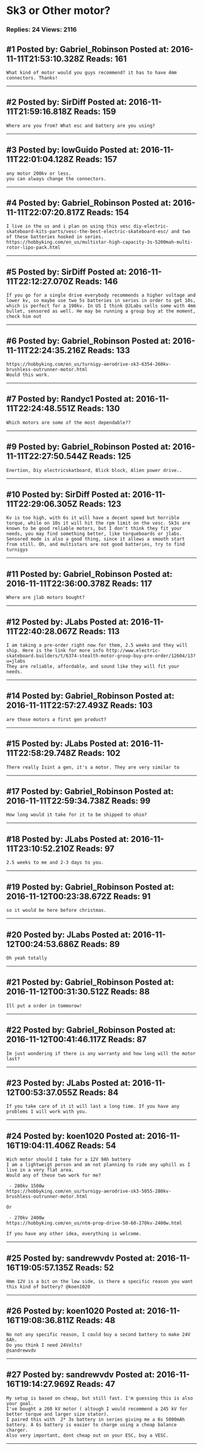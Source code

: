 # Sk3 or Other motor?

### Replies: 24 Views: 2116

## \#1 Posted by: Gabriel_Robinson Posted at: 2016-11-11T21:53:10.328Z Reads: 161

```
What kind of motor would you guys recommend? it has to have 4mm connectors. Thanks!
```

---
## \#2 Posted by: SirDiff Posted at: 2016-11-11T21:59:16.818Z Reads: 159

```
Where are you from? What esc and battery are you using?
```

---
## \#3 Posted by: lowGuido Posted at: 2016-11-11T22:01:04.128Z Reads: 157

```
any motor 200kv or less.
you can always change the connectors.
```

---
## \#4 Posted by: Gabriel_Robinson Posted at: 2016-11-11T22:07:20.817Z Reads: 154

```
I live in the us and i plan on using this vesc diy-electric-skateboard-kits-parts/vesc-the-best-electric-skateboard-esc/ and two of these batteries hooked in series. https://hobbyking.com/en_us/multistar-high-capacity-3s-5200mah-multi-rotor-lipo-pack.html
```

---
## \#5 Posted by: SirDiff Posted at: 2016-11-11T22:12:27.070Z Reads: 146

```
If you go for a single drive everybody recommends a higher voltage and lower kv, so maybe use two 5s batteries in series in order to get 10s, which is perfect for a 190kv. In US I think @JLabs sells some with 4mm bullet, sensored as well. He may be running a group buy at the moment, check him out
```

---
## \#6 Posted by: Gabriel_Robinson Posted at: 2016-11-11T22:24:35.216Z Reads: 133

```
https://hobbyking.com/en_us/turnigy-aerodrive-sk3-6354-260kv-brushless-outrunner-motor.html
Would this work.
```

---
## \#7 Posted by: Randyc1 Posted at: 2016-11-11T22:24:48.551Z Reads: 130

```
Which motors are some of the most dependable??
```

---
## \#9 Posted by: Gabriel_Robinson Posted at: 2016-11-11T22:27:50.544Z Reads: 125

```
Enertion, Diy electricskatboard, Blick block, Alien power drive..
```

---
## \#10 Posted by: SirDiff Posted at: 2016-11-11T22:29:06.305Z Reads: 123

```
Kv is too high, with 6s it will have a decent speed but horrible torque, while on 10s it will hit the rpm limit on the vesc. Sk3s are known to be good reliable motors, but I don't think they fit your needs, you may find something better, like torqueboards or jlabs. Sensored mode is also a good thing, since it allows a smooth start from still. Oh, and multistars are not good batteries, try to find turnigys
```

---
## \#11 Posted by: Gabriel_Robinson Posted at: 2016-11-11T22:36:00.378Z Reads: 117

```
Where are jlab motors bought?
```

---
## \#12 Posted by: JLabs Posted at: 2016-11-11T22:40:28.067Z Reads: 113

```
I am taking a pre-order right now for them, 2.5 weeks and they will ship. Here is the link for more info http://www.electric-skateboard.builders/t/6374-stealth-motor-group-buy-pre-order/12604/13?u=jlabs
They are reliable, affordable, and sound like they will fit your needs.
```

---
## \#14 Posted by: Gabriel_Robinson Posted at: 2016-11-11T22:57:27.493Z Reads: 103

```
are those motors a first gen product?
```

---
## \#15 Posted by: JLabs Posted at: 2016-11-11T22:58:29.748Z Reads: 102

```
There really Isint a gen, it's a motor. They are very similar to
```

---
## \#17 Posted by: Gabriel_Robinson Posted at: 2016-11-11T22:59:34.738Z Reads: 99

```
How long would it take for it to be shipped to ohio?
```

---
## \#18 Posted by: JLabs Posted at: 2016-11-11T23:10:52.210Z Reads: 97

```
2.5 weeks to me and 2-3 days to you.
```

---
## \#19 Posted by: Gabriel_Robinson Posted at: 2016-11-12T00:23:38.672Z Reads: 91

```
so it would be here before christmas.
```

---
## \#20 Posted by: JLabs Posted at: 2016-11-12T00:24:53.686Z Reads: 89

```
Oh yeah totally
```

---
## \#21 Posted by: Gabriel_Robinson Posted at: 2016-11-12T00:31:30.512Z Reads: 88

```
Ill put a order in tommorow!
```

---
## \#22 Posted by: Gabriel_Robinson Posted at: 2016-11-12T00:41:46.117Z Reads: 87

```
Im just wondering if there is any warranty and how long will the motor last?
```

---
## \#23 Posted by: JLabs Posted at: 2016-11-12T00:53:37.055Z Reads: 84

```
If you take care of it it will last a long time. If you have any problems I will work with you.
```

---
## \#24 Posted by: koen1020 Posted at: 2016-11-16T19:04:11.406Z Reads: 54

```
Wich motor should I take for a 12V 9Ah battery
I am a lightweigt person and am not planning to ride any uphill as I live in a very flat area.
Would any of these two work for me?

 - 280kv 1500w
https://hobbyking.com/en_us/turnigy-aerodrive-sk3-5055-280kv-brushless-outrunner-motor.html

Or 

 - 270kv 2400w
https://hobbyking.com/en_us/ntm-prop-drive-50-60-270kv-2400w.html

If you have any other idea, everything is welcome.
```

---
## \#25 Posted by: sandrewvdv Posted at: 2016-11-16T19:05:57.135Z Reads: 52

```
Hmm 12V is a bit on the low side, is there a specific reason you want this kind of battery? @koen1020
```

---
## \#26 Posted by: koen1020 Posted at: 2016-11-16T19:08:36.811Z Reads: 48

```
No not any specific reason, I could buy a second battery to make 24V 6Ah.
Do you think I need 24Volts?
@sandrewvdv
```

---
## \#27 Posted by: sandrewvdv Posted at: 2016-11-16T19:14:27.969Z Reads: 47

```
My setup is based on cheap, but still fast. I'm guessing this is also your goal.
I've bought a 260 kV motor ( altough I would recommend a 245 kV for better torque and larger size stator).
I paired this with  2* 3s battery in series giving me a 6s 5000mAh battery. A 6s battery is easier to charge using a cheap balance charger. 
Also very important, dont cheap out on your ESC, buy a VESC.
```

---

